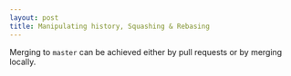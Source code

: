 ```yaml
---
layout: post
title: Manipulating history, Squashing & Rebasing
---
```


Merging to `master` can be achieved either by pull requests or by merging locally.
